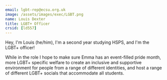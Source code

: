 ```yaml
---
email: lgbt-rep@ecsu.org.uk
image: /assets/images/exec/LGBT.png
name: Louis Dexter
title: LGBT+ Officer
crsid: [ld557]
---
```

Hey, I'm Louis (he/him), I'm a second year studying HSPS, and I'm the LGBT+ officer! 

While in the role I hope to make sure Emma has an event-filled pride month, more LGBT+ specific welfare to create an inclusive and supportive environment for people from a range of different identities, and host a range of different LGBT+ socials that accommodate all students.